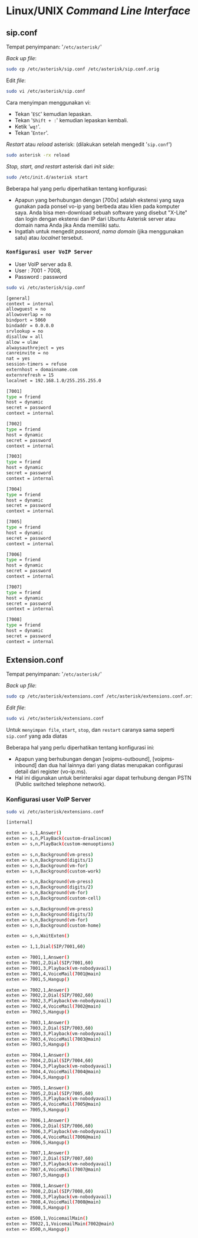 # Linux/UNIX *Command Line Interface*

## sip.conf

Tempat penyimpanan: '`/etc/asterisk/`'

*Back up* *file*:
```bash
sudo cp /etc/asterisk/sip.conf /etc/asterisk/sip.conf.orig
```

Edit *file*:
```bash
sudo vi /etc/asterisk/sip.conf
```

Cara menyimpan menggunakan vi:
- Tekan '`ESC`' kemudian lepaskan.
- Tekan '`Shift + :`' kemudian lepaskan kembali.
- Ketik '`wq!`'.
- Tekan '`Enter`'.

*Restart* atau *reload* asterisk: (dilakukan setelah mengedit '`sip.conf`')
```bash
sudo asterisk -rx reload
```

*Stop, start, and restart* asterisk dari *init side*:
```bash
sudo /etc/init.d/asterisk start
```


Beberapa hal yang perlu diperhatikan tentang konfigurasi:
- Apapun yang berhubungan dengan [700x] adalah ekstensi yang saya gunakan pada ponsel vo-ip yang berbeda atau klien pada komputer saya. Anda bisa men-download sebuah software yang disebut "X-Lite" dan login dengan ekstensi dan IP dari Ubuntu Asterisk server atau domain nama Anda jika Anda memiliki satu.
- Ingatlah untuk mengedit *password*, *nama domain* (jika menggunakan satu) atau *localnet* tersebut.

### `Konfigurasi user VoIP Server`
- User VoIP server ada 8.
- User : 7001 - 7008,
- Password : password

```bash
sudo vi /etc/asterisk/sip.conf

[general]
context = internal
allowguest = no
allowoverlap = no
bindport = 5060
bindaddr = 0.0.0.0
srvlookup = no
disallow = all
allow = ulaw
alwaysauthreject = yes
canreinvite = no
nat = yes
session-timers = refuse
externhost = domainname.com
externrefresh = 15
localnet = 192.168.1.0/255.255.255.0

[7001]
type = friend
host = dynamic
secret = password
context = internal

[7002]
type = friend
host = dynamic
secret = password
context = internal

[7003]
type = friend
host = dynamic
secret = password
context = internal

[7004]
type = friend
host = dynamic
secret = password
context = internal

[7005]
type = friend
host = dynamic
secret = password
context = internal

[7006]
type = friend
host = dynamic
secret = password
context = internal

[7007]
type = friend
host = dynamic
secret = password
context = internal

[7008]
type = friend
host = dynamic
secret = password
context = internal
```

## Extension.conf

Tempat penyimpanan: '`/etc/asterisk/`'

*Back up* *file*:
```bash
sudo cp /etc/asterisk/extensions.conf /etc/asterisk/extensions.conf.orig
```

*Edit* *file*:
```bash
sudo vi /etc/asterisk/extensions.conf
```

Untuk `menyimpan file`, `start`, `stop`, dan `restart` caranya sama seperti `sip.conf` yang ada diatas

Beberapa hal yang perlu diperhatikan tentang konfigurasi ini:
- Apapun yang berhubungan dengan [voipms-outbound], [voipms-inbound] dan dua hal lainnya dari yang diatas merupakan configurasi detail dari register (vo-ip.ms).
- Hal ini digunakan untuk berinteraksi agar dapat terhubung dengan PSTN (Public switched telephone network).

### Konfigurasi user VoIP Server

```bash
sudo vi /etc/asterisk/extensions.conf

[internal]

exten => s,1,Answer()
exten => s,n,PlayBack(custom-draalincom)
exten => s,n,PlayBack(custom-menuoptions)

exten => s,n,Background(vm-press)
exten => s,n,Background(digits/1)
exten => s,n,Background(vm-for)
exten => s,n,Background(custom-work)

exten => s,n,Background(vm-press)
exten => s,n,Background(digits/2)
exten => s,n,Background(vm-for)
exten => s,n,Background(custom-cell)

exten => s,n,Background(vm-press)
exten => s,n,Background(digits/3)
exten => s,n,Background(vm-for)
exten => s,n,Background(custom-home)

exten => s,n,WaitExten()

exten => 1,1,Dial(SIP/7001,60)

exten => 7001,1,Answer()
exten => 7001,2,Dial(SIP/7001,60)
exten => 7001,3,Playback(vm-nobodyavail)
exten => 7001,4,VoiceMail(7001@main)
exten => 7001,5,Hangup()

exten => 7002,1,Answer()
exten => 7002,2,Dial(SIP/7002,60)
exten => 7002,3,Playback(vm-nobodyavail)
exten => 7002,4,VoiceMail(7002@main)
exten => 7002,5,Hangup()

exten => 7003,1,Answer()
exten => 7003,2,Dial(SIP/7003,60)
exten => 7003,3,Playback(vm-nobodyavail)
exten => 7003,4,VoiceMail(7003@main)
exten => 7003,5,Hangup()

exten => 7004,1,Answer()
exten => 7004,2,Dial(SIP/7004,60)
exten => 7004,3,Playback(vm-nobodyavail)
exten => 7004,4,VoiceMail(7004@main)
exten => 7004,5,Hangup()

exten => 7005,1,Answer()
exten => 7005,2,Dial(SIP/7005,60)
exten => 7005,3,Playback(vm-nobodyavail)
exten => 7005,4,VoiceMail(7005@main)
exten => 7005,5,Hangup()

exten => 7006,1,Answer()
exten => 7006,2,Dial(SIP/7006,60)
exten => 7006,3,Playback(vm-nobodyavail)
exten => 7006,4,VoiceMail(7006@main)
exten => 7006,5,Hangup()

exten => 7007,1,Answer()
exten => 7007,2,Dial(SIP/7007,60)
exten => 7007,3,Playback(vm-nobodyavail)
exten => 7007,4,VoiceMail(7007@main)
exten => 7007,5,Hangup()

exten => 7008,1,Answer()
exten => 7008,2,Dial(SIP/7008,60)
exten => 7008,3,Playback(vm-nobodyavail)
exten => 7008,4,VoiceMail(7008@main)
exten => 7008,5,Hangup()

exten => 8500,1,VoicemailMain()
exten => 70022,1,VoicemailMain(7002@main)
exten => 8500,n,Hangup()

```
